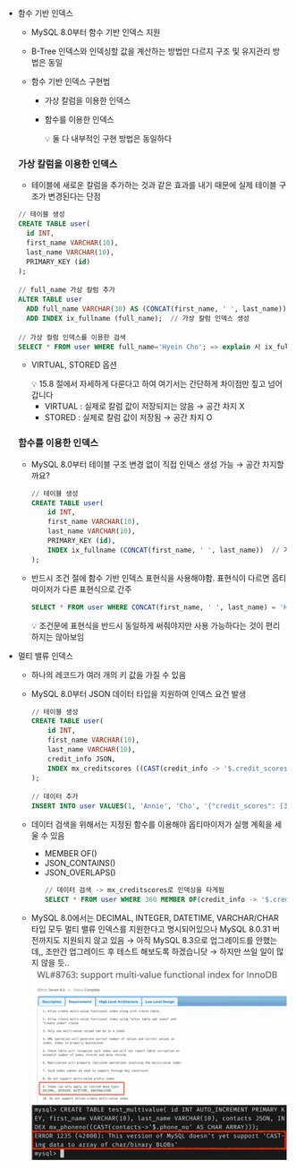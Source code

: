 - 함수 기반 인덱스

  - MySQL 8.0부터 함수 기반 인덱스 지원
  - B-Tree 인덱스와 인덱싱할 값을 계산하는 방법만 다르지 구조 및 유지관리 방법은 동일
  - 함수 기반 인덱스 구현법

    - 가상 칼럼을 이용한 인덱스
    - 함수를 이용한 인덱스
      <aside>
      💡 둘 다 내부적인 구현 방법은 동일하다

      </aside>

  ### 가상 칼럼을 이용한 인덱스

  - 테이블에 새로운 칼럼을 추가하는 것과 같은 효과를 내기 때문에 실제 테이블 구조가 변경된다는 단점

  ```sql
  // 테이블 생성
  CREATE TABLE user(
  	id INT,
  	first_name VARCHAR(10),
  	last_name VARCHAR(10),
  	PRIMARY_KEY (id)
  );

  // full_name 가상 칼럼 추가
  ALTER TABLE user
  	ADD full_name VARCHAR(30) AS (CONCAT(first_name, ' ', last_name)) VIRTUAL,  // 가상 칼럼 추가
  	ADD INDEX ix_fullname (full_name);  // 가상 칼럼 인덱스 생성

  // 가상 컬럼 인덱스를 이용한 검색
  SELECT * FROM user WHERE full_name='Hyein Cho'; => explain 시 ix_fullname 인덱스를 타게됨
  ```

  - VIRTUAL, STORED 옵션
      <aside>
      💡 15.8 절에서 자세하게 다룬다고 하여 여기서는 간단하게 차이점만 짚고 넘어갑니다
      
      </aside>
      
      - VIRTUAL : 실제로 칼럼 값이 저장되지는 않음 → 공간 차지 X
      - STORED : 실제로 칼럼 값이 저장됨 → 공간 차지 O

  ### 함수를 이용한 인덱스

  - MySQL 8.0부터 테이블 구조 변경 없이 직접 인덱스 생성 가능 → 공간 차지할까요?
    ```sql
    // 테이블 생성
    CREATE TABLE user(
    	id INT,
    	first_name VARCHAR(10),
    	last_name VARCHAR(10),
    	PRIMARY_KEY (id),
    	INDEX ix_fullname (CONCAT(first_name, ' ', last_name))  // 가상 칼럼 추가 및 인덱스 생성
    );
    ```
  - 반드시 조건 절에 함수 기반 인덱스 표현식을 사용해야함. 표현식이 다르면 옵티마이저가 다른 표현식으로 간주
    ```sql
    SELECT * FROM user WHERE CONCAT(first_name, ' ', last_name) = 'HyeinCho';
    ```
      <aside>
      💡 조건문에 표현식을 반드시 동일하게 써줘야지만 사용 가능하다는 것이 편리하지는 않아보임
      
      </aside>

- 멀티 밸류 인덱스

  - 하나의 레코드가 여러 개의 키 값을 가질 수 있음
  - MySQL 8.0부터 JSON 데이터 타입을 지원하여 인덱스 요건 발생

    ```sql
    // 테이블 생성
    CREATE TABLE user(
    	id INT,
    	first_name VARCHAR(10),
    	last_name VARCHAR(10),
    	credit_info JSON,
    	INDEX mx_creditscores ((CAST(credit_info -> '$.credit_scores' AS UNSIGNED ARRAY)))
    );

    // 데이터 추가
    INSERT INTO user VALUES(1, 'Annie', 'Cho', '{"credit_scores": [360, 353, 351]}');
    ```

  - 데이터 검색을 위해서는 지정된 함수를 이용해야 옵티마이저가 실행 계획을 세울 수 있음
    - MEMBER OF()
    - JSON_CONTAINS()
    - JSON_OVERLAPS()
      ```sql
      // 데이터 검색 -> mx_creditscores로 인덱싱을 타게됨
      SELECT * FROM user WHERE 360 MEMBER OF(credit_info -> '$.credit_scores');
      ```
  - MySQL 8.0에서는 DECIMAL, INTEGER, DATETIME, VARCHAR/CHAR 타입 모두 멀티 밸류 인덱스를 지원한다고 명시되어있으나 MySQL 8.0.31 버전까지도 지원되지 않고 있음
    → 아직 MySQL 8.3으로 업그레이드를 안했는데,, 조만간 업그레이드 후 테스트 해보도록 하겠습니닷
    → 하지만 쓰일 일이 많지 않을 듯..
    ![alt text](img/image-22.png)
    ![alt text](img/image-23.png)
